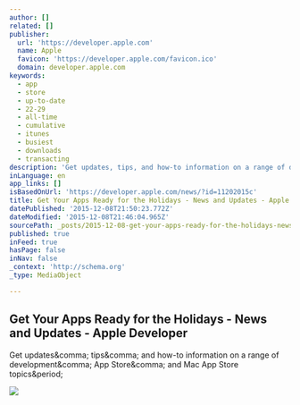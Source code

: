 ```yaml
---
author: []
related: []
publisher:
  url: 'https://developer.apple.com'
  name: Apple
  favicon: 'https://developer.apple.com/favicon.ico'
  domain: developer.apple.com
keywords:
  - app
  - store
  - up-to-date
  - 22-29
  - all-time
  - cumulative
  - itunes
  - busiest
  - downloads
  - transacting
description: 'Get updates, tips, and how-to information on a range of development, App Store, and Mac App Store topics.'
inLanguage: en
app_links: []
isBasedOnUrl: 'https://developer.apple.com/news/?id=11202015c'
title: Get Your Apps Ready for the Holidays - News and Updates - Apple Developer
datePublished: '2015-12-08T21:50:23.772Z'
dateModified: '2015-12-08T21:46:04.965Z'
sourcePath: _posts/2015-12-08-get-your-apps-ready-for-the-holidays-news-and-updates-ap.md
published: true
inFeed: true
hasPage: false
inNav: false
_context: 'http://schema.org'
_type: MediaObject

---
```

<article style=""><h1>Get Your Apps Ready for the Holidays - News and Updates - Apple Developer</h1><p>Get updates&amp;comma; tips&amp;comma; and how-to information on a range of development&amp;comma; App Store&amp;comma; and Mac App Store topics&amp;period;</p><img src="https://developer.apple.com/news/images/calendar-dec15.jpg" /></article>